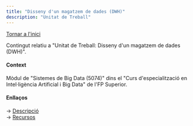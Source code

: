 ```yaml
---
title: "Disseny d'un magatzem de dades (DWH)"
description: "Unitat de Treball"
---
```


[Tornar a l'inici](../../../index.html)  

Contingut relatiu a "Unitat de Treball: Disseny d'un magatzem de dades (DWH)".  

#### Context

Mòdul de "Sistemes de Big Data (5074)" dins el "Curs d'especialització en Intel·ligència Artificial i Big Data" de l'FP Superior.  

#### Enllaços
&#8594; [Descripció](pages/dwh_01/fp-ia-bigdata.html)  
&#8594; [Recursos](pages/dwh_01/fp-ia-bigdata.html)  


